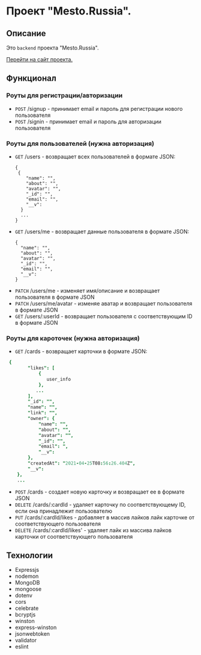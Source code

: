 
# Проект "Mesto.Russia".
## Описание

Это `backend` проекта "Mesto.Russia".

[Перейти на сайт проекта.](http://mesto.practikum.nomoredomains.club/)

## Функционал
### Роуты для регистрации/авторизации

+ `POST` /signup - принимает email и пароль для регистрации нового пользователя
+ `POST` /signin - принимает email и пароль для авторизации пользователя 

### Роуты для пользователей (нужна авторизация)
+ `GET` /users - возвращает всех пользователей в формате JSON:
  ```
  {
   {
      "name": "",
      "about": "",
      "avatar": "",
      "_id": "",
      "email": "",
      "__v": 
    }
    ...
  }
  ```
+ `GET` /users/me - возвращает данные пользователя в формате JSON: 
  ```
  {
    "name": "",
    "about": "",
    "avatar": "",
    "_id": "",
    "email": "",
    "__v": 
  }

+ `PATCH` /users/me - изменяет имя/описание и возвращает пользователя в формате JSON
+ `PATCH` /users/me/avatar - изменяе аватар и возвращает пользователя в формате JSON
+ `GET` /users/:userId - возвращает пользователя с соответствующим ID в формате JSON


### Роуты для кароточек (нужна авторизация)

+ `GET` /cards - возвращает карточки в формате JSON: 
```j
 {
        "likes": [
            {
               user_info
            },
           ...
        ],
        "_id": "",
        "name": "",
        "link": "",
        "owner": {
            "name": "",
            "about": "",
            "avatar": "",
            "_id": "",
            "email": ",
            "__v":
        },
        "createdAt": "2021-04-25T08:56:26.404Z",
        "__v":
    },
    ...
```

+ `POST` /cards - создает новую карточку и возвращает ее в формате JSON
+ `DELETE` /cards/:cardId - удаляет карточку по соответствующему ID, если она принадлежит пользователю
+ `PUT` /cards/:cardId/likes - добавляет в массив лайков лайк карточке от соответствующего пользователя
+ `DELETE` /cards/:cardId/likes' - удаляет лайк из массива лайков карточки от соответствующего пользователя

## Технологии

+ Expressjs
+ nodemon
+ MongoDB
+ mongoose
+ dotenv
+ cors
+ celebrate
+ bcryptjs
+ winston
+ express-winston
+ jsonwebtoken
+ validator
+ eslint
